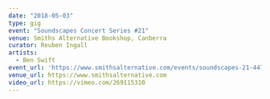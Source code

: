 ```yaml
---
date: "2018-05-03"
type: gig
event: "Soundscapes Concert Series #21"
venue: Smiths Alternative Bookshop, Canberra
curator: Reuben Ingall
artists:
  - Ben Swift
event_url: 'https://www.smithsalternative.com/events/soundscapes-21-44719?d=3\%2F05\%2F2018+9\%3A30\%3A00+PM'
venue_url: https://www.smithsalternative.com
video_url: https://vimeo.com/269115310
---
```

